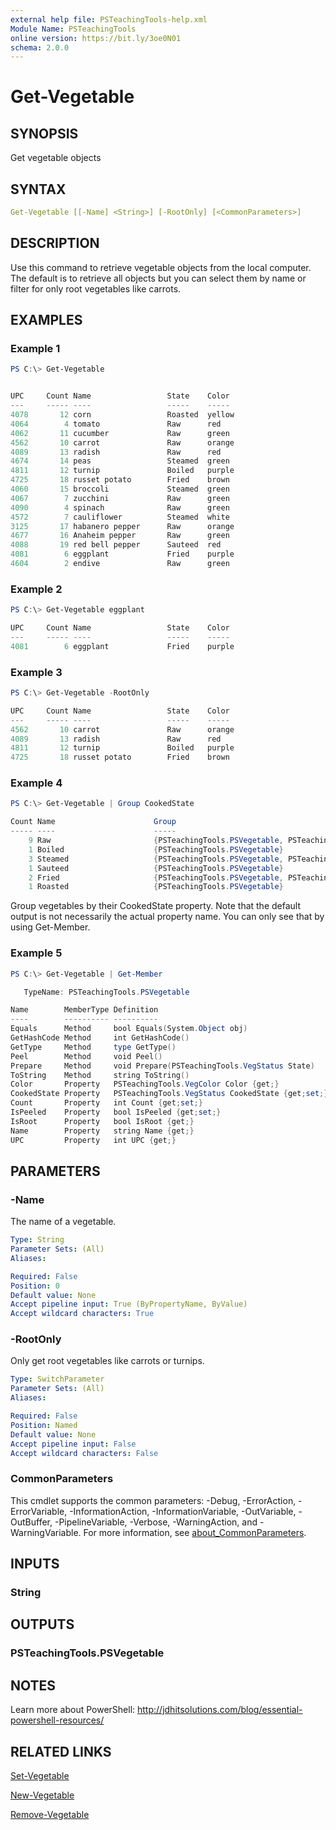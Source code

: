 ```yaml
---
external help file: PSTeachingTools-help.xml
Module Name: PSTeachingTools
online version: https://bit.ly/3oe0N01
schema: 2.0.0
---
```


# Get-Vegetable

## SYNOPSIS

Get vegetable objects

## SYNTAX

```yaml
Get-Vegetable [[-Name] <String>] [-RootOnly] [<CommonParameters>]
```

## DESCRIPTION

Use this command to retrieve vegetable objects from the local computer. The default is to retrieve all objects but you can select them by name or filter for only root vegetables like carrots.

## EXAMPLES

### Example 1

```powershell
PS C:\> Get-Vegetable


UPC     Count Name                 State    Color
---     ----- ----                 -----    -----
4078       12 corn                 Roasted  yellow
4064        4 tomato               Raw      red
4062       11 cucumber             Raw      green
4562       10 carrot               Raw      orange
4089       13 radish               Raw      red
4674       14 peas                 Steamed  green
4811       12 turnip               Boiled   purple
4725       18 russet potato        Fried    brown
4060       15 broccoli             Steamed  green
4067        7 zucchini             Raw      green
4090        4 spinach              Raw      green
4572        7 cauliflower          Steamed  white
3125       17 habanero pepper      Raw      orange
4677       16 Anaheim pepper       Raw      green
4088       19 red bell pepper      Sauteed  red
4081        6 eggplant             Fried    purple
4604        2 endive               Raw      green
```

### Example 2

```powershell
PS C:\> Get-Vegetable eggplant

UPC     Count Name                 State    Color
---     ----- ----                 -----    -----
4081        6 eggplant             Fried    purple
```

### Example 3

```powershell
PS C:\> Get-Vegetable -RootOnly

UPC     Count Name                 State    Color
---     ----- ----                 -----    -----
4562       10 carrot               Raw      orange
4089       13 radish               Raw      red
4811       12 turnip               Boiled   purple
4725       18 russet potato        Fried    brown
```

### Example 4

```powershell
PS C:\> Get-Vegetable | Group CookedState

Count Name                      Group
----- ----                      -----
    9 Raw                       {PSTeachingTools.PSVegetable, PSTeachingToo...
    1 Boiled                    {PSTeachingTools.PSVegetable}
    3 Steamed                   {PSTeachingTools.PSVegetable, PSTeachingToo...
    1 Sauteed                   {PSTeachingTools.PSVegetable}
    2 Fried                     {PSTeachingTools.PSVegetable, PSTeachingToo...
    1 Roasted                   {PSTeachingTools.PSVegetable}
```

Group vegetables by their CookedState property. Note that the default output is not necessarily the actual property name. You can only see that by using Get-Member.

### Example 5

```powershell
PS C:\> Get-Vegetable | Get-Member

   TypeName: PSTeachingTools.PSVegetable

Name        MemberType Definition
----        ---------- ----------
Equals      Method     bool Equals(System.Object obj)
GetHashCode Method     int GetHashCode()
GetType     Method     type GetType()
Peel        Method     void Peel()
Prepare     Method     void Prepare(PSTeachingTools.VegStatus State)
ToString    Method     string ToString()
Color       Property   PSTeachingTools.VegColor Color {get;}
CookedState Property   PSTeachingTools.VegStatus CookedState {get;set;}
Count       Property   int Count {get;set;}
IsPeeled    Property   bool IsPeeled {get;set;}
IsRoot      Property   bool IsRoot {get;}
Name        Property   string Name {get;}
UPC         Property   int UPC {get;}
```

## PARAMETERS

### -Name

The name of a vegetable.

```yaml
Type: String
Parameter Sets: (All)
Aliases:

Required: False
Position: 0
Default value: None
Accept pipeline input: True (ByPropertyName, ByValue)
Accept wildcard characters: True
```

### -RootOnly

Only get root vegetables like carrots or turnips.

```yaml
Type: SwitchParameter
Parameter Sets: (All)
Aliases:

Required: False
Position: Named
Default value: None
Accept pipeline input: False
Accept wildcard characters: False
```

### CommonParameters

This cmdlet supports the common parameters: -Debug, -ErrorAction, -ErrorVariable, -InformationAction, -InformationVariable, -OutVariable, -OutBuffer, -PipelineVariable, -Verbose, -WarningAction, and -WarningVariable. For more information, see [about_CommonParameters](http://go.microsoft.com/fwlink/?LinkID=113216).

## INPUTS

### String

## OUTPUTS

### PSTeachingTools.PSVegetable

## NOTES

Learn more about PowerShell: http://jdhitsolutions.com/blog/essential-powershell-resources/

## RELATED LINKS

[Set-Vegetable](Set-Vegetable.md)

[New-Vegetable](New-Vegetable.md)

[Remove-Vegetable](Remove-Vegetable.md)
